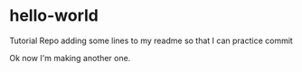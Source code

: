 # hello-world
Tutorial Repo
adding some lines to my readme so that I can practice commit


Ok now I'm making another one.
